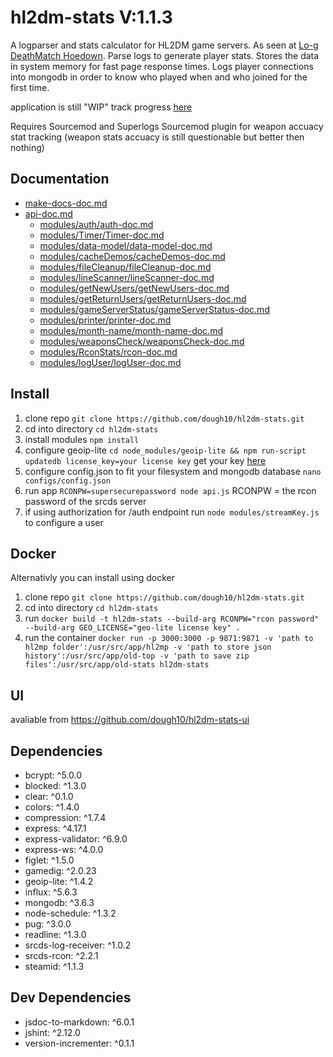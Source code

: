 # hl2dm-stats V:1.1.3

A logparser and stats calculator for HL2DM game servers. As seen at [Lo-g DeathMatch Hoedown](https://hl2dm.dough10.me). Parse logs to generate player stats. Stores the data in system memory for fast page response times. Logs player connections into mongodb in order to know who played when and who joined for the first time.

application is still "WIP" track progress [here](https://github.com/dough10/hl2dm-stats/projects/1)

Requires Sourcemod and Superlogs Sourcemod plugin for weapon accuacy stat tracking (weapon stats accuacy is still questionable but better then nothing)

## Documentation

- [make-docs-doc.md](make-docs-doc.md)
- [api-doc.md](api-doc.md)
  - [modules/auth/auth-doc.md](modules/auth/auth-doc.md)
  - [modules/Timer/Timer-doc.md](modules/Timer/Timer-doc.md)
  - [modules/data-model/data-model-doc.md](modules/data-model/data-model-doc.md)
  - [modules/cacheDemos/cacheDemos-doc.md](modules/cacheDemos/cacheDemos-doc.md)
  - [modules/fileCleanup/fileCleanup-doc.md](modules/fileCleanup/fileCleanup-doc.md)
  - [modules/lineScanner/lineScanner-doc.md](modules/lineScanner/lineScanner-doc.md)
  - [modules/getNewUsers/getNewUsers-doc.md](modules/getNewUsers/getNewUsers-doc.md)
  - [modules/getReturnUsers/getReturnUsers-doc.md](modules/getReturnUsers/getReturnUsers-doc.md)
  - [modules/gameServerStatus/gameServerStatus-doc.md](modules/gameServerStatus/gameServerStatus-doc.md)
  - [modules/printer/printer-doc.md](modules/printer/printer-doc.md)
  - [modules/month-name/month-name-doc.md](modules/month-name/month-name-doc.md)
  - [modules/weaponsCheck/weaponsCheck-doc.md](modules/weaponsCheck/weaponsCheck-doc.md)
  - [modules/RconStats/rcon-doc.md](modules/RconStats/rcon-doc.md)
  - [modules/logUser/logUser-doc.md](modules/logUser/logUser-doc.md)

## Install

1. clone repo `git clone https://github.com/dough10/hl2dm-stats.git`
2. cd into directory `cd hl2dm-stats`
3. install modules `npm install`
4. configure geoip-lite `cd node_modules/geoip-lite && npm run-script updatedb license_key=your license key` get your key [here](https://support.maxmind.com/account-faq/license-keys/how-do-i-generate-a-license-key/)
5. configure config.json to fit your filesystem and mongodb database `nano configs/config.json`
6. run app `RCONPW=supersecurepassword node api.js` RCONPW = the rcon password of the srcds server
7. if using authorization for /auth endpoint run `node modules/streamKey.js` to configure a user

## Docker

Alternativly you can install using docker 

1. clone repo `git clone https://github.com/dough10/hl2dm-stats.git`
2. cd into directory `cd hl2dm-stats`
3. run `docker build -t hl2dm-stats --build-arg RCONPW="rcon password" --build-arg GEO_LICENSE="geo-lite license key" .`
4. run the container `docker run -p 3000:3000 -p 9871:9871 -v 'path to hl2mp folder':/usr/src/app/hl2mp -v 'path to store json history':/usr/src/app/old-top -v 'path to save zip files':/usr/src/app/old-stats hl2dm-stats`

## UI

avaliable from <https://github.com/dough10/hl2dm-stats-ui>

## Dependencies

- bcrypt: ^5.0.0
- blocked: ^1.3.0
- clear: ^0.1.0
- colors: ^1.4.0
- compression: ^1.7.4
- express: ^4.17.1
- express-validator: ^6.9.0
- express-ws: ^4.0.0
- figlet: ^1.5.0
- gamedig: ^2.0.23
- geoip-lite: ^1.4.2
- influx: ^5.6.3
- mongodb: ^3.6.3
- node-schedule: ^1.3.2
- pug: ^3.0.0
- readline: ^1.3.0
- srcds-log-receiver: ^1.0.2
- srcds-rcon: ^2.2.1
- steamid: ^1.1.3

## Dev Dependencies

- jsdoc-to-markdown: ^6.0.1
- jshint: ^2.12.0
- version-incrementer: ^0.1.1

